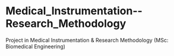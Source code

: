 # Medical_Instrumentation--Research_Methodology
Project in Medical Instrumentation &amp; Research Methodology (MSc: Biomedical Engineering)
